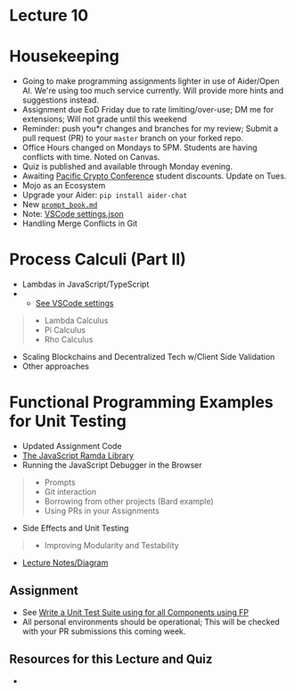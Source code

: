 # Lecture 10

# Housekeeping

- Going to make programming assignments lighter in use of Aider/Open AI. We're using too much service currently. Will provide more hints and suggestions instead.
- Assignment due EoD Friday due to rate limiting/over-use; DM me for extensions; Will not grade until this weekend
- Reminder: push you*r changes and branches for my review; Submit a pull request (PR) to your `master` branch on your forked repo.
- Office Hours changed on Mondays to 5PM. Students are having conflicts with time. Noted on Canvas.
- Quiz is published and available through Monday evening.
- Awaiting [Pacific Crypto Conference](https://www.pacificbitcoin.com/) student discounts. Update on Tues.
- Mojo as an Ecosystem
- Upgrade your Aider: `pip install aider-chat`
- New [`prompt_book.md`](../workspaces/prompt_book.md)
- Note: [VSCode settings.json](../resources/settings.json)
- Handling Merge Conflicts in Git

# Process Calculi (Part II)

- Lambdas in JavaScript/TypeScript
- * [See VSCode settings]()
> * Lambda Calculus
> * Pi Calculus
> * Rho Calculus
- Scaling Blockchains and Decentralized Tech w/Client Side Validation
- Other approaches

# Functional Programming Examples for Unit Testing

- Updated Assignment Code
- [The JavaScript Ramda Library](https://www.htmlgoodies.com/javascript/advanced-functional-programming-monads-in-javascript/)
- Running the JavaScript Debugger in the Browser
> * Prompts
> * Git interaction
> * Borrowing from other projects (Bard example)
> * Using PRs in your Assignments
- Side Effects and Unit Testing
> * Improving Modularity and Testability
- [Lecture Notes/Diagram](./notes_lec10.md#Side-Effects-and-Unit-Tests)

## Assignment

* See [Write a Unit Test Suite using for all Components using FP](../assignments/28_Sept_2023.md)
* All personal environments should be operational; This will be checked with your PR submissions this coming week.

## Resources for this Lecture and Quiz

* 
